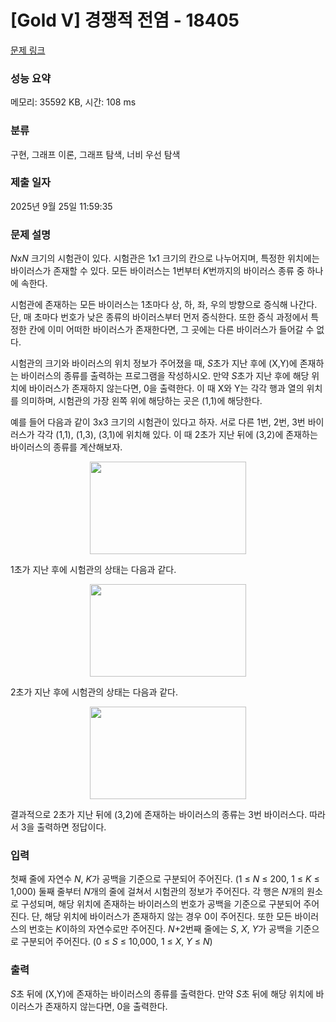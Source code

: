 # [Gold V] 경쟁적 전염 - 18405 

[문제 링크](https://www.acmicpc.net/problem/18405) 

### 성능 요약

메모리: 35592 KB, 시간: 108 ms

### 분류

구현, 그래프 이론, 그래프 탐색, 너비 우선 탐색

### 제출 일자

2025년 9월 25일 11:59:35

### 문제 설명

<p style="user-select: auto !important;"><em style="user-select: auto !important;">N</em>x<em style="user-select: auto !important;">N</em> 크기의 시험관이 있다. 시험관은 1x1 크기의 칸으로 나누어지며, 특정한 위치에는 바이러스가 존재할 수 있다. 모든 바이러스는 1번부터 <em style="user-select: auto !important;">K</em>번까지의 바이러스 종류 중 하나에 속한다.</p>

<p style="user-select: auto !important;">시험관에 존재하는 모든 바이러스는 1초마다 상, 하, 좌, 우의 방향으로 증식해 나간다. 단, 매 초마다 번호가 낮은 종류의 바이러스부터 먼저 증식한다. 또한 증식 과정에서 특정한 칸에 이미 어떠한 바이러스가 존재한다면, 그 곳에는 다른 바이러스가 들어갈 수 없다.</p>

<p style="user-select: auto !important;">시험관의 크기와 바이러스의 위치 정보가 주어졌을 때, <em style="user-select: auto !important;">S</em>초가 지난 후에 (X,Y)에 존재하는 바이러스의 종류를 출력하는 프로그램을 작성하시오. 만약 <em style="user-select: auto !important;">S</em>초가 지난 후에 해당 위치에 바이러스가 존재하지 않는다면, 0을 출력한다. 이 때 X<font face="sans-serif, Arial, Verdana, Trebuchet MS, Apple Color Emoji, Segoe UI Emoji, Segoe UI Symbol" style="user-select: auto !important;">와 </font>Y는 각각 행과 열의 위치를 의미하며, 시험관의 가장 왼쪽 위에 해당하는 곳은 (1,1)에 해당한다.</p>

<p style="user-select: auto !important;">예를 들어 다음과 같이 3x3 크기의 시험관이 있다고 하자. 서로 다른 1번, 2번, 3번 바이러스가 각각 (1,1), (1,3), (3,1)에 위치해 있다. 이 때 2초가 지난 뒤에 (3,2)에 존재하는 바이러스의 종류를 계산해보자.</p>

<p style="text-align: center; user-select: auto !important;"><img alt="" src="https://upload.acmicpc.net/02958527-debb-46e3-a56d-79b87ad46d03/-/preview/" style="height: 148px; width: 250px; user-select: auto !important;"></p>

<p style="text-align: justify; user-select: auto !important;">1초가 지난 후에 시험관의 상태는 다음과 같다.</p>

<p style="text-align: center; user-select: auto !important;"><img alt="" src="https://upload.acmicpc.net/9ab631e7-1f1d-42fe-b8b8-95ded9bce52d/-/preview/" style="height: 148px; width: 250px; user-select: auto !important;"></p>

<p style="user-select: auto !important;">2초가 지난 후에 시험관의 상태는 다음과 같다.</p>

<p style="text-align: center; user-select: auto !important;"><img alt="" src="https://upload.acmicpc.net/35ea13c6-9ee3-40e1-8b21-c37beaf46c59/-/preview/" style="height: 148px; width: 250px; user-select: auto !important;"></p>

<p style="text-align: justify; user-select: auto !important;">결과적으로 2초가 지난 뒤에 (3,2)에 존재하는 바이러스의 종류는 3번 바이러스다. 따라서 3을 출력하면 정답이다.</p>

### 입력 

 <p style="user-select: auto !important;">첫째 줄에 자연수 <em style="user-select: auto !important;">N</em>, <em style="user-select: auto !important;">K</em>가 공백을 기준으로 구분되어 주어진다. (1 ≤ <em style="user-select: auto !important;">N</em> ≤ 200, 1 ≤ <em style="user-select: auto !important;">K</em> ≤ 1,000) 둘째 줄부터 <em style="user-select: auto !important;">N</em>개의 줄에 걸쳐서 시험관의 정보가 주어진다. 각 행은 <em style="user-select: auto !important;">N</em>개의 원소로 구성되며, 해당 위치에 존재하는 바이러스의 번호가 공백을 기준으로 구분되어 주어진다. 단, 해당 위치에 바이러스가 존재하지 않는 경우 0이 주어진다. 또한 모든 바이러스의 번호는 <em style="user-select: auto !important;">K</em>이하의 자연수로만 주어진다. <em style="user-select: auto !important;">N</em>+2번째 줄에는 <em style="user-select: auto !important;">S</em>, <em style="user-select: auto !important;">X</em>, <em style="user-select: auto !important;">Y</em>가 공백을 기준으로 구분되어 주어진다. (0 ≤ <em style="user-select: auto !important;">S</em> ≤ 10,000, 1 ≤ <em style="user-select: auto !important;">X</em>, <em style="user-select: auto !important;">Y</em> ≤ <em style="user-select: auto !important;">N</em>)</p>

### 출력 

 <p style="user-select: auto !important;"><em style="user-select: auto !important;">S</em>초 뒤에 (X,Y)에 존재하는 바이러스의 종류를 출력한다. 만약 <em style="user-select: auto !important;">S</em>초 뒤에 해당 위치에 바이러스가 존재하지 않는다면, 0을 출력한다.</p>

